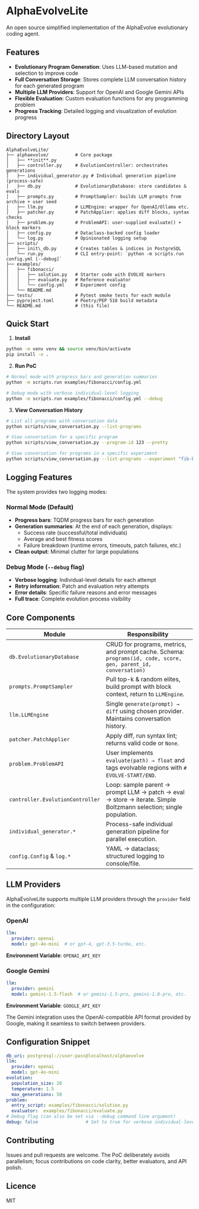# AlphaEvolveLite
An open source simplified implementation of the AlphaEvolve evolutionary coding agent.

## Features

- **Evolutionary Program Generation**: Uses LLM-based mutation and selection to improve code
- **Full Conversation Storage**: Stores complete LLM conversation history for each generated program
- **Multiple LLM Providers**: Support for OpenAI and Google Gemini APIs
- **Flexible Evaluation**: Custom evaluation functions for any programming problem
- **Progress Tracking**: Detailed logging and visualization of evolution progress

## Directory Layout

```
AlphaEvolveLite/
├── alphaevolve/          # Core package
│   ├── **init**.py
│   ├── controller.py     # EvolutionController: orchestrates generations
│   ├── individual_generator.py # Individual generation pipeline (process-safe)
│   ├── db.py             # EvolutionaryDatabase: store candidates & evals
│   ├── prompts.py        # PromptSampler: builds LLM prompts from archive + user seed
│   ├── llm.py            # LLMEngine: wrapper for OpenAI/Ollama etc.
│   ├── patcher.py        # PatchApplier: applies diff blocks, syntax checks
│   ├── problem.py        # ProblemAPI: user-supplied evaluate() + block markers
│   ├── config.py         # Dataclass-backed config loader
│   └── log.py            # Opinionated logging setup
├── scripts/
│   ├── init\_db.py       # Creates tables & indices in PostgreSQL
│   └── run.py            # CLI entry-point: `python -m scripts.run config.yml [--debug]`
├── examples/
│   ├── fibonacci/
│   │   ├── solution.py   # Starter code with EVOLVE markers
│   │   ├── evaluate.py   # Reference evaluator
│   │   └── config.yml    # Experiment config
│   └── README.md
├── tests/                # Pytest smoke tests for each module
├── pyproject.toml        # Poetry/PEP 518 build metadata
└── README.md             # (this file)
```

## Quick Start

1. **Install**

```bash
python -m venv venv && source venv/bin/activate
pip install -e .
```

2. **Run PoC**

```bash
# Normal mode with progress bars and generation summaries
python -m scripts.run examples/fibonacci/config.yml

# Debug mode with verbose individual-level logging
python -m scripts.run examples/fibonacci/config.yml --debug
```

3. **View Conversation History**

```bash
# List all programs with conversation data
python scripts/view_conversation.py --list-programs

# View conversation for a specific program
python scripts/view_conversation.py --program-id 123 --pretty

# View conversation for programs in a specific experiment
python scripts/view_conversation.py --list-programs --experiment "fib-baseline-v1"
```


## Logging Features

The system provides two logging modes:

### Normal Mode (Default)
- **Progress bars**: TQDM progress bars for each generation
- **Generation summaries**: At the end of each generation, displays:
  - Success rate (successful/total individuals)
  - Average and best fitness scores
  - Failure breakdown (runtime errors, timeouts, patch failures, etc.)
- **Clean output**: Minimal clutter for large populations

### Debug Mode (`--debug` flag)
- **Verbose logging**: Individual-level details for each attempt
- **Retry information**: Patch and evaluation retry attempts
- **Error details**: Specific failure reasons and error messages
- **Full trace**: Complete evolution process visibility

## Core Components

| Module                           | Responsibility                                                                                                    |
| -------------------------------- | ----------------------------------------------------------------------------------------------------------------- |
| `db.EvolutionaryDatabase`        | CRUD for programs, metrics, and prompt cache. Schema: `programs(id, code, score, gen, parent_id, conversation)`   |
| `prompts.PromptSampler`          | Pull top-k & random elites, build prompt with block context, return to `LLMEngine`.                               |
| `llm.LLMEngine`                  | Single `generate(prompt) → diff` using chosen provider. Maintains conversation history.                           |
| `patcher.PatchApplier`           | Apply diff, run syntax lint; returns valid code or `None`.                                                        |
| `problem.ProblemAPI`             | User implements `evaluate(path) → float` and tags evolvable regions with `# EVOLVE-START/END`.                    |
| `controller.EvolutionController` | Loop: sample parent → prompt LLM → patch → eval → store → iterate. Simple Boltzmann selection; single population. |
| `individual_generator.*`         | Process-safe individual generation pipeline for parallel execution.                                               |
| `config.Config` & `log.*`        | YAML → dataclass; structured logging to console/file.                                                             |

## LLM Providers

AlphaEvolveLite supports multiple LLM providers through the `provider` field in the configuration:

### OpenAI
```yaml
llm:
  provider: openai
  model: gpt-4o-mini  # or gpt-4, gpt-3.5-turbo, etc.
```
**Environment Variable**: `OPENAI_API_KEY`

### Google Gemini
```yaml
llm:
  provider: gemini
  model: gemini-1.5-flash  # or gemini-1.5-pro, gemini-1.0-pro, etc.
```
**Environment Variable**: `GOOGLE_API_KEY`

The Gemini integration uses the OpenAI-compatible API format provided by Google, making it seamless to switch between providers.

## Configuration Snippet

```yaml
db_uri: postgresql://user:pass@localhost/alphaevolve
llm:
  provider: openai
  model: gpt-4o-mini
evolution:
  population_size: 20
  temperature: 1.5
  max_generations: 50
problem:
  entry_script: examples/fibonacci/solution.py
  evaluator:  examples/fibonacci/evaluate.py
# Debug flag (can also be set via --debug command line argument)
debug: false                  # Set to true for verbose individual-level logging
```

## Contributing

Issues and pull requests are welcome. The PoC deliberately avoids parallelism; focus contributions on code clarity, better evaluators, and API polish.

## Licence

MIT
